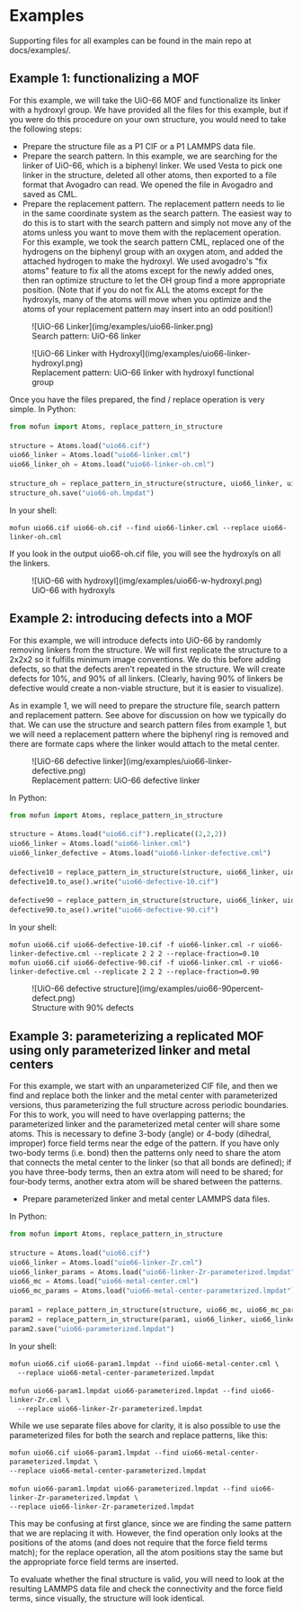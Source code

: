 # Examples

Supporting files for all examples can be found in the main repo at docs/examples/.

## Example 1: functionalizing a MOF

For this example, we will take the UiO-66 MOF and functionalize its linker with a hydroxyl group. We have provided all
the files for this example, but if you were do this procedure on your own structure, you would need to take the
following steps:

* Prepare the structure file as a P1 CIF or a P1 LAMMPS data file.
* Prepare the search pattern. In this example, we are searching for the linker of UiO-66, which is a biphenyl linker. We
  used Vesta to pick one linker in the structure, deleted all other atoms, then exported to a file format that Avogadro
  can read. We opened the file in Avogadro and saved as CML.
* Prepare the replacement pattern. The replacement pattern needs to lie in the same coordinate system as the search
  pattern. The easiest way to do this is to start with the search pattern and simply not move any of the atoms unless
  you want to move them with the replacement operation. For this example, we took the search pattern CML, replaced one
  of the hydrogens on the biphenyl group with an oxygen atom, and added the attached hydrogen to make the hydroxyl. We
  used avogadro's "fix atoms" feature to fix all the atoms except for the newly added ones, then ran optimize structure
  to let the OH group find a more appropriate position. (Note that if you do not fix ALL the atoms except for the
  hydroxyls, many of the atoms will move when you optimize and the atoms of your replacement pattern may insert into an
  odd position!)

<figure markdown>
  ![UiO-66 Linker](img/examples/uio66-linker.png)
  <figcaption>Search pattern: UiO-66 linker</figcaption>
</figure>

<figure markdown>
  ![UiO-66 Linker with Hydroxyl](img/examples/uio66-linker-hydroxyl.png)
  <figcaption>Replacement pattern: UiO-66 linker with hydroxyl functional group</figcaption>
</figure>

Once you have the files prepared, the find / replace operation is very simple. In Python:

```python
from mofun import Atoms, replace_pattern_in_structure

structure = Atoms.load("uio66.cif")
uio66_linker = Atoms.load("uio66-linker.cml")
uio66_linker_oh = Atoms.load("uio66-linker-oh.cml")

structure_oh = replace_pattern_in_structure(structure, uio66_linker, uio66_linker_oh)
structure_oh.save("uio66-oh.lmpdat")
```

In your shell:

```shell
mofun uio66.cif uio66-oh.cif --find uio66-linker.cml --replace uio66-linker-oh.cml
```

If you look in the output uio66-oh.cif file, you will see the hydroxyls on all the linkers.

<figure markdown>
  ![UiO-66 with hydroxyl](img/examples/uio66-w-hydroxyl.png)
  <figcaption>UiO-66 with hydroxyls</figcaption>
</figure>

## Example 2: introducing defects into a MOF

For this example, we will introduce defects into UiO-66 by randomly removing linkers from the structure. We will first
replicate the structure to a 2x2x2 so it fulfills minimum image conventions. We do this before adding defects, so that
the defects aren't repeated in the structure. We will create defects for 10%, and 90% of all linkers. (Clearly, having
90% of linkers be defective would create a non-viable structure, but it is easier to visualize).

As in example 1, we will need to prepare the structure file, search pattern and replacement pattern. See above for
discussion on how we typically do that. We can use the structure and search pattern files from example 1, but we will
need a replacement pattern where the biphenyl ring is removed and there are formate caps where the linker would attach
to the metal center.

<figure markdown>
  ![UiO-66 defective linker](img/examples/uio66-linker-defective.png)
  <figcaption>Replacement pattern: UiO-66 defective linker</figcaption>
</figure>

In Python:

```python
from mofun import Atoms, replace_pattern_in_structure

structure = Atoms.load("uio66.cif").replicate((2,2,2))
uio66_linker = Atoms.load("uio66-linker.cml")
uio66_linker_defective = Atoms.load("uio66-linker-defective.cml")

defective10 = replace_pattern_in_structure(structure, uio66_linker, uio66_linker_defective, replace_fraction=0.10)
defective10.to_ase().write("uio66-defective-10.cif")

defective90 = replace_pattern_in_structure(structure, uio66_linker, uio66_linker_defective, replace_fraction=0.90)
defective90.to_ase().write("uio66-defective-90.cif")
```

In your shell:

```shell
mofun uio66.cif uio66-defective-10.cif -f uio66-linker.cml -r uio66-linker-defective.cml --replicate 2 2 2 --replace-fraction=0.10
mofun uio66.cif uio66-defective-90.cif -f uio66-linker.cml -r uio66-linker-defective.cml --replicate 2 2 2 --replace-fraction=0.90
```

<figure markdown>
  ![UiO-66 defective structure](img/examples/uio66-90percent-defect.png)
  <figcaption>Structure with 90% defects</figcaption>
</figure>

## Example 3: parameterizing a replicated MOF using only parameterized linker and metal centers

For this example, we start with an unparameterized CIF file, and then we find and replace both the linker and the metal
center with parameterized versions, thus parameterizing the full structure across periodic boundaries. For this to
work, you will need to have overlapping patterns; the parameterized linker and the parameterized metal center will
share some atoms. This is necessary to define 3-body (angle) or 4-body (dihedral, improper) force field terms near the
edge of the pattern. If you have only two-body terms (i.e. bond) then the patterns only need to share the atom that
connects the metal center to the linker (so that all bonds are defined); if you have three-body terms, then an extra
atom will need to be shared; for four-body terms, another extra atom will be shared between the patterns.

* Prepare parameterized linker and metal center LAMMPS data files.

In Python:

```python
from mofun import Atoms, replace_pattern_in_structure

structure = Atoms.load("uio66.cif")
uio66_linker = Atoms.load("uio66-linker-Zr.cml")
uio66_linker_params = Atoms.load("uio66-linker-Zr-parameterized.lmpdat")
uio66_mc = Atoms.load("uio66-metal-center.cml")
uio66_mc_params = Atoms.load("uio66-metal-center-parameterized.lmpdat")

param1 = replace_pattern_in_structure(structure, uio66_mc, uio66_mc_params)
param2 = replace_pattern_in_structure(param1, uio66_linker, uio66_linker_params)
param2.save("uio66-parameterized.lmpdat")
```

In your shell:

```shell
mofun uio66.cif uio66-param1.lmpdat --find uio66-metal-center.cml \
  --replace uio66-metal-center-parameterized.lmpdat

mofun uio66-param1.lmpdat uio66-parameterized.lmpdat --find uio66-linker-Zr.cml \
  --replace uio66-linker-Zr-parameterized.lmpdat
```

While we use separate files above for clarity, it is also possible to use the parameterized files for both the search
and replace patterns, like this:

```shell
mofun uio66.cif uio66-param1.lmpdat --find uio66-metal-center-parameterized.lmpdat \
--replace uio66-metal-center-parameterized.lmpdat

mofun uio66-param1.lmpdat uio66-parameterized.lmpdat --find uio66-linker-Zr-parameterized.lmpdat \
--replace uio66-linker-Zr-parameterized.lmpdat
```

This may be confusing at first glance, since we are finding the same pattern that we are replacing it with. However, the
find operation only looks at the positions of the atoms (and does not require that the force field terms match); for
the replace operation, all the atom positions stay the same but the appropriate force field terms are inserted.

To evaluate whether the final structure is valid, you will need to look at the resulting LAMMPS data file and check the
connectivity and the force field terms, since visually, the structure will look identical.

<!--
## Example 4: searching the CoRE database for UIO-66 analogs

TODO
 -->

